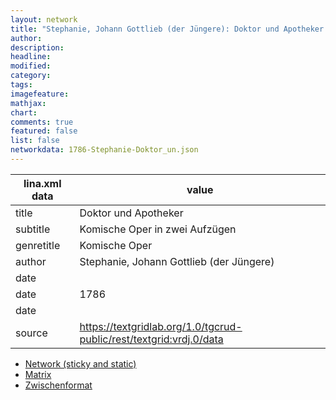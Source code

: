 ```yaml
---
layout: network
title: "Stephanie, Johann Gottlieb (der Jüngere): Doktor und Apotheker (1786)"
author:
description:
headline:
modified:
category:
tags:
imagefeature: 
mathjax: 
chart: 
comments: true
featured: false
list: false
networkdata: 1786-Stephanie-Doktor_un.json
---
```

lina.xml data  | value
------------- | -------------
title|Doktor und Apotheker
subtitle|Komische Oper in zwei Aufzügen
genretitle|Komische Oper
author|Stephanie, Johann Gottlieb (der Jüngere)
date|
date|1786
date|
source|https://textgridlab.org/1.0/tgcrud-public/rest/textgrid:vrdj.0/data


* [Network (sticky and static)](/network344)
* [Matrix](/matrix344)
* [Zwischenformat](/lina344 )
